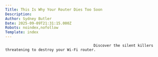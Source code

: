 ```yaml
---
Title: This Is Why Your Router Dies Too Soon
Description: 
Author: Sydney Butler
Date: 2025-09-09T21:31:15.000Z
Robots: noindex,nofollow
Template: index
---
```


                                            Discover the silent killers threatening to destroy your Wi-Fi router.
                                        